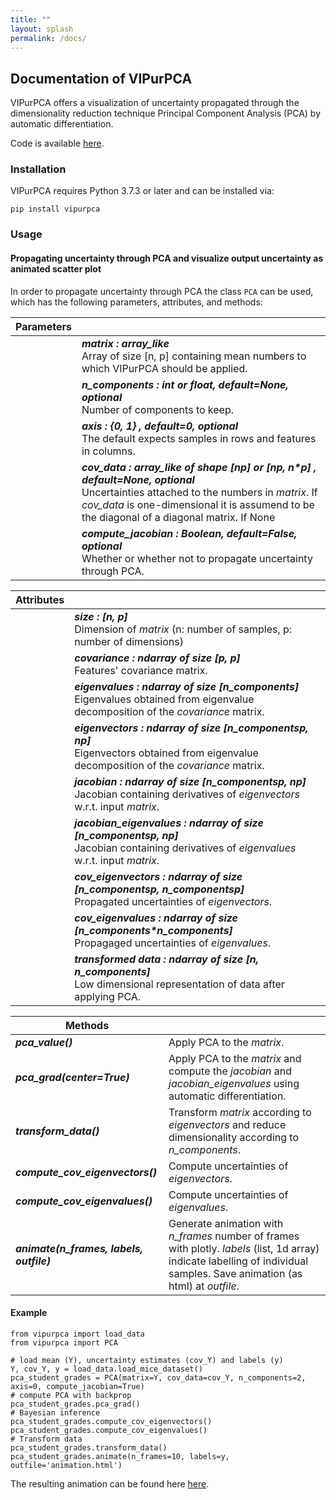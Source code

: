 ```yaml
---
title: ""
layout: splash
permalink: /docs/
---
```


## Documentation of VIPurPCA


VIPurPCA offers a visualization of uncertainty propagated through the dimensionality reduction technique Principal Component Analysis (PCA) by automatic differentiation.

Code is available [here](https://github.com/Integrative-Transcriptomics/VIPurPCA). 

### Installation
VIPurPCA requires Python 3.7.3 or later and can be installed via:

```
pip install vipurpca
```


### Usage
#### Propagating uncertainty through PCA and visualize output uncertainty as animated scatter plot
In order to propagate uncertainty through PCA the class `PCA` can be used, which has the following parameters, attributes, and methods: 

| Parameters    |  |
| ------------- | ------------- |
|  | ***matrix : array_like*** <br/> Array of size [n, p] containing mean numbers to which VIPurPCA should be applied. |
|  | **_n_components : int or float, default=None, optional_** <br/> Number of components to keep. |
|  | **_axis : {0, 1} , default=0, optional_** <br/> The default expects samples in rows and features in columns. |
|  | **_cov_data : array_like of shape [n*p] or [n*p, n*p] , default=None, optional_** <br/> Uncertainties attached to the numbers in *matrix*. If *cov_data* is one-dimensional it is assumend to be the diagonal of a diagonal matrix. If None |
|  | **_compute_jacobian : Boolean, default=False, optional_** <br/> Whether or whether not to propagate uncertainty through PCA. |

| Attributes    |  |
| ------------- | ------------- |
|  | **_size : [n, p]_** <br/> Dimension of *matrix* (n: number of samples, p: number of dimensions) |
|  | **_covariance : ndarray of size [p, p]_** <br/> Features' covariance matrix.|
|  | **_eigenvalues : ndarray of size [n_components]_** <br/> Eigenvalues obtained from eigenvalue decomposition of the *covariance* matrix. |
|  | **_eigenvectors : ndarray of size [n_components*p, n*p]_** <br/> Eigenvectors obtained from eigenvalue decomposition of the *covariance* matrix. |
|  | **_jacobian : ndarray of size [n_components*p, n*p]_** <br/> Jacobian containing derivatives of *eigenvectors* w.r.t. input *matrix*. |
|  | **_jacobian_eigenvalues : ndarray of size [n_components*p, n*p]_** <br/> Jacobian containing derivatives of *eigenvalues* w.r.t. input *matrix*. |
|  | **_cov_eigenvectors : ndarray of size [n_components*p, n_components*p]_** <br/> Propagated uncertainties of *eigenvectors*.|
|  | **_cov_eigenvalues : ndarray of size [n_components*n_components]_** <br/> Propagaged uncertainties of *eigenvalues*. |
|  | **_transformed data : ndarray of size [n, n_components]_** <br/> Low dimensional representation of data after applying PCA. |

| Methods    |  |
| ------------- | ------------- |
| ***pca_value()*** | Apply PCA to the *matrix*.|
| ***pca_grad(center=True)*** | Apply PCA to the *matrix* and compute the *jacobian* and *jacobian_eigenvalues* using automatic differentiation. |
| ***transform_data()*** | Transform *matrix* according to *eigenvectors* and reduce dimensionality according to *n_components*.|
| ***compute_cov_eigenvectors()*** | Compute uncertainties of *eigenvectors*.|
| ***compute_cov_eigenvalues()*** | Compute uncertainties of *eigenvalues*.|
| ***animate(n_frames, labels, outfile)*** | Generate animation with *n_frames* number of frames with plotly. *labels* (list, 1d array) indicate labelling of individual samples. Save animation (as html) at *outfile*. |

#### Example
```
from vipurpca import load_data
from vipurpca import PCA

# load mean (Y), uncertainty estimates (cov_Y) and labels (y)
Y, cov_Y, y = load_data.load_mice_dataset()
pca_student_grades = PCA(matrix=Y, cov_data=cov_Y, n_components=2, axis=0, compute_jacobian=True)
# compute PCA with backprop
pca_student_grades.pca_grad()
# Bayesian inference
pca_student_grades.compute_cov_eigenvectors()
pca_student_grades.compute_cov_eigenvalues()
# Transform data 
pca_student_grades.transform_data()
pca_student_grades.animate(n_frames=10, labels=y, outfile='animation.html')
```

The resulting animation can be found here [here](https://integrative-transcriptomics.github.io/VIPurPCA/examples/studentgrades/).
